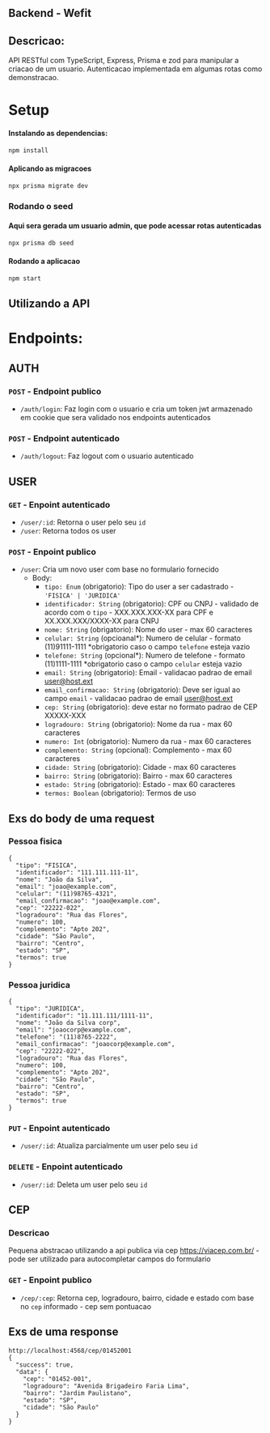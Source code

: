## Backend - Wefit

## Descricao:

API RESTful com TypeScript, Express, Prisma e zod para manipular a criacao de um usuario.
Autenticacao implementada em algumas rotas como demonstracao.

# Setup

#### Instalando as dependencias:

```bash
npm install
```

#### Aplicando as migracoes

```bash
npx prisma migrate dev
```

### Rodando o seed
#### Aqui sera gerada um usuario admin, que pode acessar rotas autenticadas

```bash
npx prisma db seed
```

#### Rodando a aplicacao

```bash
npm start
```


## Utilizando a API

# Endpoints:

## AUTH

### `POST` - Endpoint publico

- `/auth/login`: Faz login com o usuario e cria um token jwt armazenado em cookie que sera validado nos endpoints autenticados

### `POST` - Endpoint autenticado

- `/auth/logout`: Faz logout com o usuario autenticado

## USER

### `GET` - Enpoint autenticado

- `/user/:id`: Retorna o user pelo seu `id`
- `/user`: Retorna todos os user

### `POST` - Enpoint publico

- `/user`: Cria um novo user com base no formulario fornecido
  - Body:
    - `tipo: Enum` (obrigatorio): Tipo do user a ser cadastrado - `'FISICA' | 'JURIDICA'`
    - `identificador: String` (obrigatorio): CPF ou CNPJ - validado de acordo com o `tipo` - XXX.XXX.XXX-XX para CPF e XX.XXX.XXX/XXXX-XX para CNPJ
    - `nome: String` (obrigatorio): Nome do user - max 60 caracteres
    - `celular: String` (opcioanal*): Numero de celular - formato (11)91111-1111 *obrigatorio caso o campo `telefone` esteja vazio
    - `telefone: String` (opcional*): Numero de telefone - formato (11)1111-1111 *obrigatorio caso o campo `celular` esteja vazio
    - `email: String` (obrigatorio): Email - validacao padrao de email user@host.ext
    - `email_confirmacao: String` (obrigatorio): Deve ser igual ao campo `email` - validacao padrao de email user@host.ext
    - `cep: String` (obrigatorio): deve estar no formato padrao de CEP XXXXX-XXX
    - `logradouro: String` (obrigatorio): Nome da rua  - max 60 caracteres
    - `numero: Int` (obrigatorio): Numero da rua - max 60 caracteres
    - `complemento: String` (opcional): Complemento - max 60 caracteres
    - `cidade: String` (obrigatorio): Cidade - max 60 caracteres
    - `bairro: String` (obrigatorio): Bairro - max 60 caracteres
    - `estado: String` (obrigatorio): Estado - max 60 caracteres
    - `termos: Boolean` (obrigatorio): Termos de uso 

## Exs do body de uma request

### Pessoa fisica
```
{
  "tipo": "FISICA",
  "identificador": "111.111.111-11",
  "nome": "João da Silva",
  "email": "joao@example.com",
  "celular": "(11)98765-4321",
  "email_confirmacao": "joao@example.com",
  "cep": "22222-022",
  "logradouro": "Rua das Flores",
  "numero": 100,
  "complemento": "Apto 202",
  "cidade": "São Paulo",
  "bairro": "Centro",
  "estado": "SP",
  "termos": true
}
```
### Pessoa juridica
```
{
  "tipo": "JURIDICA",
  "identificador": "11.111.111/1111-11",
  "nome": "João da Silva corp",
  "email": "joaocorp@example.com",
  "telefone": "(11)8765-2222",
  "email_confirmacao": "joaocorp@example.com",
  "cep": "22222-022",
  "logradouro": "Rua das Flores",
  "numero": 100,
  "complemento": "Apto 202",
  "cidade": "São Paulo",
  "bairro": "Centro",
  "estado": "SP",
  "termos": true
}
```

### `PUT` - Enpoint autenticado

- `/user/:id`: Atualiza parcialmente um user pelo seu `id`

### `DELETE` - Enpoint autenticado

- `/user/:id`: Deleta um user pelo seu `id`


## CEP 
### Descricao

Pequena abstracao utilizando a api publica via cep https://viacep.com.br/ - pode ser utilizado para autocompletar campos do formulario

### `GET` - Enpoint publico

- `/cep/:cep`: Retorna cep, logradouro, bairro, cidade e estado com base no `cep` informado - cep sem pontuacao 

## Exs de uma response 
```
http://localhost:4568/cep/01452001
{
  "success": true,
  "data": {
    "cep": "01452-001",
    "logradouro": "Avenida Brigadeiro Faria Lima",
    "bairro": "Jardim Paulistano",
    "estado": "SP",
    "cidade": "São Paulo"
  }
}
```


